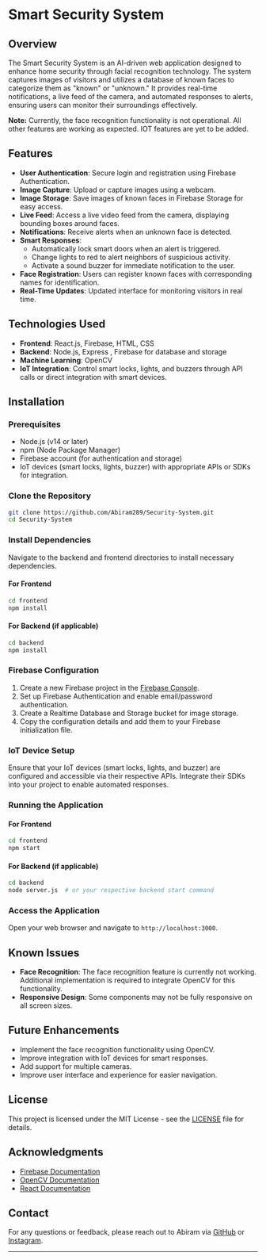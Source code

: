 # Smart Security System

## Overview
The Smart Security System is an AI-driven web application designed to enhance home security through facial recognition technology. The system captures images of visitors and utilizes a database of known faces to categorize them as "known" or "unknown." It provides real-time notifications, a live feed of the camera, and automated responses to alerts, ensuring users can monitor their surroundings effectively.

**Note:** Currently, the face recognition functionality is not operational. All other features are working as expected. IOT features are yet to be added.

## Features
- **User Authentication**: Secure login and registration using Firebase Authentication.
- **Image Capture**: Upload or capture images using a webcam.
- **Image Storage**: Save images of known faces in Firebase Storage for easy access.
- **Live Feed**: Access a live video feed from the camera, displaying bounding boxes around faces.
- **Notifications**: Receive alerts when an unknown face is detected.
- **Smart Responses**: 
  - Automatically lock smart doors when an alert is triggered.
  - Change lights to red to alert neighbors of suspicious activity.
  - Activate a sound buzzer for immediate notification to the user.
- **Face Registration**: Users can register known faces with corresponding names for identification.
- **Real-Time Updates**: Updated interface for monitoring visitors in real time.

## Technologies Used
- **Frontend**: React.js, Firebase, HTML, CSS
- **Backend**: Node.js, Express , Firebase for database and storage
- **Machine Learning**: OpenCV 
- **IoT Integration**: Control smart locks, lights, and buzzers through API calls or direct integration with smart devices.

## Installation
### Prerequisites
- Node.js (v14 or later)
- npm (Node Package Manager)
- Firebase account (for authentication and storage)
- IoT devices (smart locks, lights, buzzer) with appropriate APIs or SDKs for integration.

### Clone the Repository
```bash
git clone https://github.com/Abiram289/Security-System.git
cd Security-System
```

### Install Dependencies
Navigate to the backend and frontend directories to install necessary dependencies.

#### For Frontend
```bash
cd frontend
npm install
```

#### For Backend (if applicable)
```bash
cd backend
npm install
```

### Firebase Configuration
1. Create a new Firebase project in the [Firebase Console](https://console.firebase.google.com/).
2. Set up Firebase Authentication and enable email/password authentication.
3. Create a Realtime Database and Storage bucket for image storage.
4. Copy the configuration details and add them to your Firebase initialization file.

### IoT Device Setup
Ensure that your IoT devices (smart locks, lights, and buzzer) are configured and accessible via their respective APIs. Integrate their SDKs into your project to enable automated responses.

### Running the Application
#### For Frontend
```bash
cd frontend
npm start
```

#### For Backend (if applicable)
```bash
cd backend
node server.js  # or your respective backend start command
```

### Access the Application
Open your web browser and navigate to `http://localhost:3000`.

## Known Issues
- **Face Recognition**: The face recognition feature is currently not working. Additional implementation is required to integrate OpenCV for this functionality.
- **Responsive Design**: Some components may not be fully responsive on all screen sizes.

## Future Enhancements
- Implement the face recognition functionality using OpenCV.
- Improve integration with IoT devices for smart responses.
- Add support for multiple cameras.
- Improve user interface and experience for easier navigation.

## License
This project is licensed under the MIT License - see the [LICENSE](LICENSE) file for details.

## Acknowledgments
- [Firebase Documentation](https://firebase.google.com/docs)
- [OpenCV Documentation](https://docs.opencv.org/)
- [React Documentation](https://reactjs.org/docs/getting-started.html)

## Contact
For any questions or feedback, please reach out to Abiram via [GitHub](https://github.com/Abiram289) or [Instagram](https://www.instagram.com/abiram_289).

---
